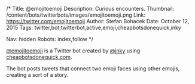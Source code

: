 /*
Title: @emojitoemoji
Description: Curious encounters.
Thumbnail: /content/bots/twitterbots/images/emojitoemoji.png
Link: https://twitter.com/emojitoemoji
Author: Stefan Bohacek
Date: October 12, 2015
Tags: twitter,bot,twitterbot,active,emoji,cheapbotsdonequick,inky

Nav: hidden
Robots: index,follow
*/

[@emojitoemoji](https://twitter.com/emojitoemoji) is a Twitter bot created by [@inky](https://twitter.com/inky) using [cheapbotsdonequick.com](http://cheapbotsdonequick.com/).

The bot posts tweets that connect two emoji faces using other emojis, creating a sort of a story.
